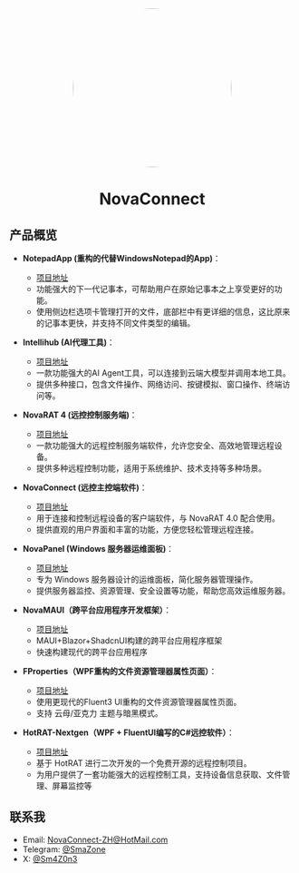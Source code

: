<div align=center>
   <img style="border-radius:225px" src="logo.jpg" width="280" height="280"/>
   <h1>NovaConnect</h1>
</div>

## 产品概览

* **NotepadApp (重构的代替WindowsNotepad的App)**：
    * [项目地址](https://github.com/Yuxi-IT/NotepadApp)
    * 功能强大的下一代记事本，可帮助用户在原始记事本之上享受更好的功能。
    * 使用侧边栏选项卡管理打开的文件，底部栏中有更详细的信息，这比原来的记事本更快，并支持不同文件类型的编辑。

* **Intellihub (AI代理工具)**：
    * [项目地址](https://github.com/Yuxi-IT/Intellihub)
    * 一款功能强大的AI Agent工具，可以连接到云端大模型并调用本地工具。
    * 提供多种接口，包含文件操作、网络访问、按键模拟、窗口操作、终端访问等。

* **NovaRAT 4 (远控控制服务端)**：
    * [项目地址](https://github.com/Yuxi-IT/HotRAT4)
    * 一款功能强大的远程控制服务端软件，允许您安全、高效地管理远程设备。
    * 提供多种远程控制功能，适用于系统维护、技术支持等多种场景。

* **NovaConnect (远控主控端软件)**：
    * [项目地址](https://github.com/Yuxi-IT/NovaConnect)
    * 用于连接和控制远程设备的客户端软件，与 NovaRAT 4.0 配合使用。
    * 提供直观的用户界面和丰富的功能，方便您轻松管理远程连接。

* **NovaPanel (Windows 服务器运维面板)**：
    * [项目地址](https://github.com/Yuxi-IT/NovaPanel)
    * 专为 Windows 服务器设计的运维面板，简化服务器管理操作。
    * 提供服务器监控、资源管理、安全设置等功能，帮助您高效运维服务器。

* **NovaMAUI（跨平台应用程序开发框架）**：
    * [项目地址](https://github.com/Yuxi-IT/NovaMAUI)
    * MAUI+Blazor+ShadcnUI构建的跨平台应用程序框架
    * 快速构建现代的跨平台应用程序

* **FProperties（WPF重构的文件资源管理器属性页面）**：
    * [项目地址](https://github.com/Yuxi-IT/FProperties)
    * 使用更现代的Fluent3 UI重构的文件资源管理器属性页面。
    * 支持 云母/亚克力 主题与暗黑模式。

* **HotRAT-Nextgen（WPF + FluentUI编写的C#远控软件）**：
    * [项目地址](https://github.com/SmaZone2020/HotRAT-Nextgen)
    * 基于 HotRAT 进行二次开发的一个免费开源的远程控制项目。
    * 为用户提供了一套功能强大的远程控制工具，支持设备信息获取、文件管理、屏幕监控等



## 联系我
* Email: [NovaConnect-ZH@HotMail.com](mailto:NovaConnect-ZH@HotMail.com)
* Telegram: [@SmaZone](https://t.me/SmaZone)
* X: [@Sm4Z0n3](https://x.com/Sm4Z0n3)
